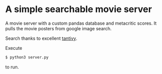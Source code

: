 # A simple searchable movie server

A movie server with a custom pandas database and metacritic scores. It pulls the
movie posters from google image search.

Search thanks to excellent [tantivy](https://github.com/quickwit-oss/tantivy).

Execute
```bash
$ python3 server.py
```
to run.
